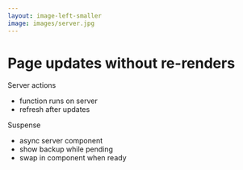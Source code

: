 ```yaml
---
layout: image-left-smaller
image: images/server.jpg
---
```


<h1 class="h1-xs">Page updates without re-renders</h1>

<v-clicks class="mt-8">

<span class="featured">Server actions</span>

- function runs on server
- refresh after updates

</v-clicks>

<v-clicks class="mt-8">

<span class="featured">Suspense</span>

- async server component
- show backup while pending
- swap in component when ready

</v-clicks>